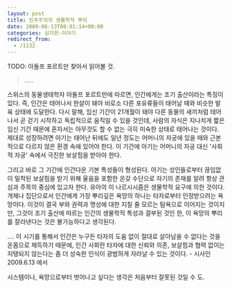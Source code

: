 ```yaml
---
layout: post
title: 민주주의의 생물학적 뿌리
date: 2009-06-13T08:01:14+00:00
categories: 심각한-이야기
redirect_from:
  - /1132
---
```


TODO: 아돌프 포르트만 찾아서 읽어볼 것.

> .....

스위스의 동물생태학자 아돌프 포르트만에 따르면, 인간에게는 조기 출산이라는 특징이 있다. 즉, 인간은 태어나서 한살이 돼야 비로소 다른 포유류들이 태어날 때와 비슷한 발육 상태에 도달한다. 다시 말해, 임신 기간이 21개월이 돼야 다른 동물의 새끼처럼 태어나서 곧 걷기 시작하고 독립적으로 움직일 수 있을 것인데, 사람의 자식은 지나치게 짧은 임신 기간 때문에 혼자서는 아무것도 할 수 없는 극히 미숙한 상태로 태어나는 것이다. 제대로 성장하려면 아기는 태어난 뒤에도 일년 정도는 어머니의 자궁에 있을 때와 근본적으로 다르지 않은 환경 속에 있어야 한다. 이 기간에 아기는 어머니의 자궁 대신 '사회적 자궁' 속에서 극진한 보살핌을 받아야 한다.

그리고 바로 그 기간에 인간다운 기본 특성들이 형성된다. 아기는 성인들로부터 끊임없이 밀착된 보살핌을 받기 위해 울음을 포함한 온갖 수단으로 자기의 존재를 알려 항상 관심과 주목의 중심에 있고자 한다. 유아의 이 나르시시즘은 생물학적 요구에 의한 것이다. 개체나 집단으로서 인간에게 가장 뿌리깊은 욕망의 하나는 타자로부터 인정받으려는 욕망이다. 이것이 결국 부와 권력과 명성에 대한 지칠 줄 모르는 탐욕으로 이어지는 것이지만, 그것이 조기 출산에 따르는 인간의 생물학적 특성과 결부된 것인 한, 이 욕망의 뿌리를 잘라낸다는 것은 불가능하다고 생각된다.

.... 이 시기를 통해서 인간은 누구든 타자의 도움 없이 절대로 살아남을 수 없다는 것을 온몸으로 체득하기 때문에, 인간 사회란 타자에 대한 신뢰와 의존, 보살핌과 협력 없이는 지탱되지 않는다는 좀 더 성숙한 인식이 광범하게 자라날 수 있는 것이다. - 시사인 2009.6.13 에서

시스템이나, 욕망으로부터 벗어나고 싶다는 생각은 처음부터 잘못된 것일 수 도.
<div id=comments>
</div>
